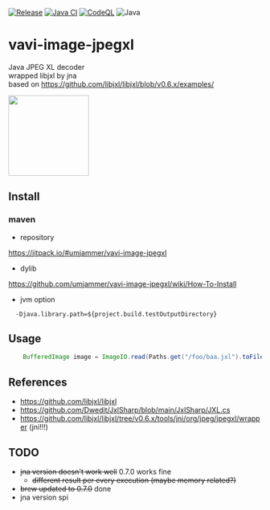 [![Release](https://jitpack.io/v/umjammer/vavi-image-jpegxl.svg)](https://jitpack.io/#umjammer/vavi-image-jpegxl)
[![Java CI](https://github.com/umjammer/vavi-image-jpegxl/actions/workflows/maven.yml/badge.svg)](https://github.com/umjammer/vavi-image-jpegxl/actions/workflows/maven.yml)
[![CodeQL](https://github.com/umjammer/vavi-image-jpegxl/actions/workflows/codeql-analysis.yml/badge.svg)](https://github.com/umjammer/vavi-image-jpegxl/actions/workflows/codeql-analysis.yml)
![Java](https://img.shields.io/badge/Java-8-b07219)

# vavi-image-jpegxl

Java JPEG XL decoder<br/>
wrapped libjxl by jna<br/>
based on https://github.com/libjxl/libjxl/blob/v0.6.x/examples/

<img src="https://upload.wikimedia.org/wikipedia/commons/0/06/JPEG_XL_logo.svg" width="160"/>

## Install

### maven

* repository

https://jitpack.io/#umjammer/vavi-image-jpegxl

* dylib

https://github.com/umjammer/vavi-image-jpegxl/wiki/How-To-Install

* jvm option

```
  -Djava.library.path=${project.build.testOutputDirectory}
```

## Usage

```java
    BufferedImage image = ImageIO.read(Paths.get("/foo/baa.jxl").toFile());
```

## References

 * https://github.com/libjxl/libjxl
 * https://github.com/Dwedit/JxlSharp/blob/main/JxlSharp/JXL.cs
 * https://github.com/libjxl/libjxl/tree/v0.6.x/tools/jni/org/jpeg/jpegxl/wrapper (jni!!!)

## TODO

 * ~~jna version doesn't work well~~ 0.7.0 works fine
   * ~~different result per every execution (maybe memory related?)~~ 
 * ~~brew updated to 0.7.0~~ done
 * jna version spi